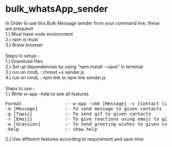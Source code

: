 # bulk_whatsApp_sender

In Order to use this Bulk Message sender from your command line, these are prequesit<br />
1.) Must have node environment<br />
2.) npm is must<br />
3.) Brave browser<br />
<br />
Steps to setup:-<br />
1.) Download files <br />
2.) Set up dependencies by using "npm install --save" in terminal<br />
3.) run on cmdL : chmod +x sender.js<br />
4.) run on cmdL : npm link or npm link sender.js<br />
<br />
Steps to use:-<br />
1.) Write w-app -help to see all features<br />
<pre>
Format                :- w-app -cmd [Message] -c [Contact list must be seperated by space]
-m [Message]          :- To send message to given contacts
-g [Topic]            :- To send gif to given contacts
-r [Emoji]            :- To give reactions using emoji to given contacts
-w [Ocassion]         :- To send greeting wishes to given contacts
-help                 :- show help
</pre>
2.) Use different features according to requirement and save time<br />

